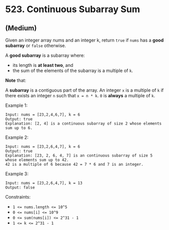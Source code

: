 # 523. Continuous Subarray Sum
## (Medium)

Given an integer array nums and an integer k, return `true` if `nums` has a **good subarray** or `false` otherwise.

A **good subarray** is a subarray where:

- its length is **at least two**, and
- the sum of the elements of the subarray is a multiple of `k`.

**Note** that:

A **subarray** is a contiguous part of the array.
An integer `x` is a multiple of `k` if there exists an integer `n` such that `x = n * k`. `0` is **always** a multiple of `k`.
 

Example 1:

```
Input: nums = [23,2,4,6,7], k = 6
Output: true
Explanation: [2, 4] is a continuous subarray of size 2 whose elements sum up to 6.
```

Example 2:

```
Input: nums = [23,2,6,4,7], k = 6
Output: true
Explanation: [23, 2, 6, 4, 7] is an continuous subarray of size 5 whose elements sum up to 42.
42 is a multiple of 6 because 42 = 7 * 6 and 7 is an integer.
```

Example 3:

```
Input: nums = [23,2,6,4,7], k = 13
Output: false
```

Constraints:

- `1 <= nums.length <= 10^5`
- `0 <= nums[i] <= 10^9`
- `0 <= sum(nums[i]) <= 2^31 - 1`
- `1 <= k <= 2^31 - 1`